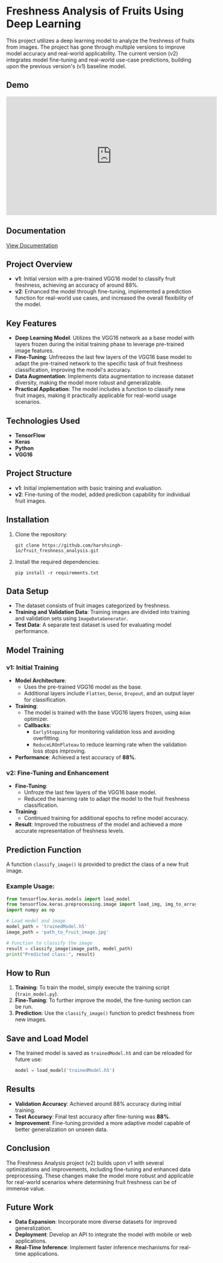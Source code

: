 
# Freshness Analysis of Fruits Using Deep Learning

This project utilizes a deep learning model to analyze the freshness of fruits from images. The project has gone through multiple versions to improve model accuracy and real-world applicability. The current version (v2) integrates model fine-tuning and real-world use-case predictions, building upon the previous version's (v1) baseline model.
## Demo

<iframe width="560" height="315" src="https://www.youtube.com/embed/K7LAQh5VaDM?si=8CCu68YNAl4eJSM1" title="YouTube video player" frameborder="0" allow="accelerometer; autoplay; clipboard-write; encrypted-media; gyroscope; picture-in-picture; web-share" referrerpolicy="strict-origin-when-cross-origin" allowfullscreen></iframe>

## Documentation

[View Documentation](https://github.com/harshsingh-io/fruit_freshness_analysis/blob/main/Key%20Components_20241020_114930_0000.pdf)

## Project Overview

- **v1**: Initial version with a pre-trained VGG16 model to classify fruit freshness, achieving an accuracy of around 88%.
- **v2**: Enhanced the model through fine-tuning, implemented a prediction function for real-world use cases, and increased the overall flexibility of the model.

## Key Features

- **Deep Learning Model**: Utilizes the VGG16 network as a base model with layers frozen during the initial training phase to leverage pre-trained image features.
- **Fine-Tuning**: Unfreezes the last few layers of the VGG16 base model to adapt the pre-trained network to the specific task of fruit freshness classification, improving the model's accuracy.
- **Data Augmentation**: Implements data augmentation to increase dataset diversity, making the model more robust and generalizable.
- **Practical Application**: The model includes a function to classify new fruit images, making it practically applicable for real-world usage scenarios.

## Technologies Used

- **TensorFlow**
- **Keras**
- **Python**
- **VGG16**

## Project Structure

- **v1**: Initial implementation with basic training and evaluation.
- **v2**: Fine-tuning of the model, added prediction capability for individual fruit images.

## Installation

1. Clone the repository:
   ```
   git clone https://github.com/harshsingh-io/fruit_freshness_analysis.git
   ```
2. Install the required dependencies:
   ```
   pip install -r requirements.txt
   ```

## Data Setup

- The dataset consists of fruit images categorized by freshness.
- **Training and Validation Data**: Training images are divided into training and validation sets using `ImageDataGenerator`.
- **Test Data**: A separate test dataset is used for evaluating model performance.

## Model Training

### v1: Initial Training

- **Model Architecture**: 
  - Uses the pre-trained VGG16 model as the base.
  - Additional layers include `Flatten`, `Dense`, `Dropout`, and an output layer for classification.
- **Training**:
  - The model is trained with the base VGG16 layers frozen, using `Adam` optimizer.
  - **Callbacks**:
    - `EarlyStopping` for monitoring validation loss and avoiding overfitting.
    - `ReduceLROnPlateau` to reduce learning rate when the validation loss stops improving.
- **Performance**: Achieved a test accuracy of **88%**.

### v2: Fine-Tuning and Enhancement

- **Fine-Tuning**:
  - Unfroze the last few layers of the VGG16 base model.
  - Reduced the learning rate to adapt the model to the fruit freshness classification.
- **Training**:
  - Continued training for additional epochs to refine model accuracy.
- **Result**: Improved the robustness of the model and achieved a more accurate representation of freshness levels.

## Prediction Function

A function `classify_image()` is provided to predict the class of a new fruit image.

### Example Usage:

```python
from tensorflow.keras.models import load_model
from tensorflow.keras.preprocessing.image import load_img, img_to_array
import numpy as np

# Load model and image
model_path = 'trainedModel.h5'
image_path = 'path_to_fruit_image.jpg'

# Function to classify the image
result = classify_image(image_path, model_path)
print("Predicted class:", result)
```

## How to Run

1. **Training**: To train the model, simply execute the training script (`train_model.py`).
2. **Fine-Tuning**: To further improve the model, the fine-tuning section can be run.
3. **Prediction**: Use the `classify_image()` function to predict freshness from new images.

## Save and Load Model

- The trained model is saved as `trainedModel.h5` and can be reloaded for future use:
  ```python
  model = load_model('trainedModel.h5')
  ```

## Results

- **Validation Accuracy**: Achieved around 88% accuracy during initial training.
- **Test Accuracy**: Final test accuracy after fine-tuning was **88%**.
- **Improvement**: Fine-tuning provided a more adaptive model capable of better generalization on unseen data.

## Conclusion

The Freshness Analysis project (v2) builds upon v1 with several optimizations and improvements, including fine-tuning and enhanced data preprocessing. These changes make the model more robust and applicable for real-world scenarios where determining fruit freshness can be of immense value.

## Future Work

- **Data Expansion**: Incorporate more diverse datasets for improved generalization.
- **Deployment**: Develop an API to integrate the model with mobile or web applications.
- **Real-Time Inference**: Implement faster inference mechanisms for real-time applications.


